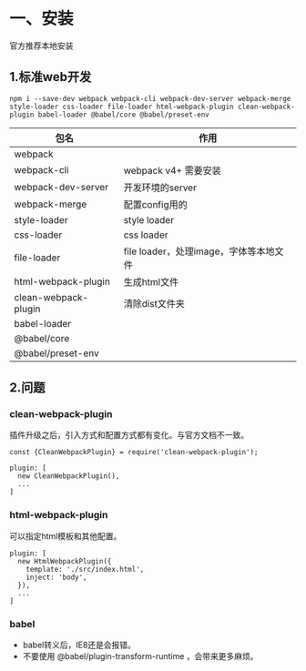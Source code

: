 # 一、安装
官方推荐本地安装

## 1.标准web开发
```
npm i --save-dev webpack webpack-cli webpack-dev-server webpack-merge style-loader css-loader file-loader html-webpack-plugin clean-webpack-plugin babel-loader @babel/core @babel/preset-env
```
| 包名                            | 作用                                   |
| ------------------------------- | -------------------------------------- |
| webpack                         |                                        |
| webpack-cli                     | webpack v4+ 需要安装                   |
| webpack-dev-server              | 开发环境的server                       |
| webpack-merge                   | 配置config用的                         |
| style-loader                    | style loader                           |
| css-loader                      | css loader                             |
| file-loader                     | file loader，处理image，字体等本地文件 |
| html-webpack-plugin             | 生成html文件                           |
| clean-webpack-plugin            | 清除dist文件夹                         |
| babel-loader                    |                                        |
| @babel/core                     |                                        |
| @babel/preset-env               |                                        |

## 2.问题
### clean-webpack-plugin
插件升级之后，引入方式和配置方式都有变化。与官方文档不一致。
```
const {CleanWebpackPlugin} = require('clean-webpack-plugin');
```
```
plugin: [
  new CleanWebpackPlugin(),
  ...
]
```
### html-webpack-plugin
可以指定html模板和其他配置。
```
plugin: [
  new HtmlWebpackPlugin({
    template: './src/index.html',
    inject: 'body',
  }),
  ...
]
```
### babel
- babel转义后，IE8还是会报错。
- 不要使用 @babel/plugin-transform-runtime ，会带来更多麻烦。
